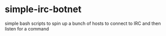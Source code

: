 simple-irc-botnet
=================

simple bash scripts to spin up a bunch of hosts to connect to IRC and then listen for a command

